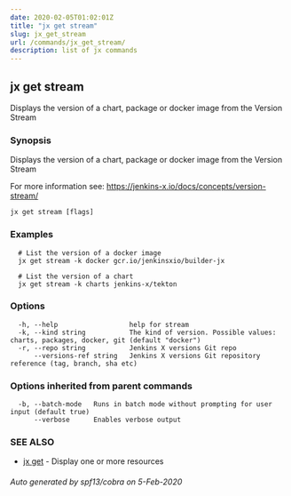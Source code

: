 ```yaml
---
date: 2020-02-05T01:02:01Z
title: "jx get stream"
slug: jx_get_stream
url: /commands/jx_get_stream/
description: list of jx commands
---
```

## jx get stream

Displays the version of a chart, package or docker image from the Version Stream

### Synopsis

Displays the version of a chart, package or docker image from the Version Stream 

For more information see: https://jenkins-x.io/docs/concepts/version-stream/

```
jx get stream [flags]
```

### Examples

```
  # List the version of a docker image
  jx get stream -k docker gcr.io/jenkinsxio/builder-jx
  
  # List the version of a chart
  jx get stream -k charts jenkins-x/tekton
```

### Options

```
  -h, --help                  help for stream
  -k, --kind string           The kind of version. Possible values: charts, packages, docker, git (default "docker")
  -r, --repo string           Jenkins X versions Git repo
      --versions-ref string   Jenkins X versions Git repository reference (tag, branch, sha etc)
```

### Options inherited from parent commands

```
  -b, --batch-mode   Runs in batch mode without prompting for user input (default true)
      --verbose      Enables verbose output
```

### SEE ALSO

* [jx get](/commands/jx_get/)	 - Display one or more resources

###### Auto generated by spf13/cobra on 5-Feb-2020
